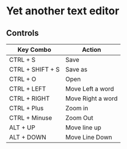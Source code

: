 # Yet another text editor

## Controls

| Key Combo        | Action            |
| ---------------- | ----------------- |
| CTRL + S         | Save              |
| CTRL + SHIFT + S | Save as           |
| CTRL + O         | Open              |
| CTRL + LEFT      | Move Left a word  |
| CTRL + RIGHT     | Move Right a word |
| CTRL + Plus      | Zoom in           |
| CTRL + Minuse    | Zoom Out          |
| ALT + UP         | Move line up      |
| ALT + DOWN       | Move Line Down    |

